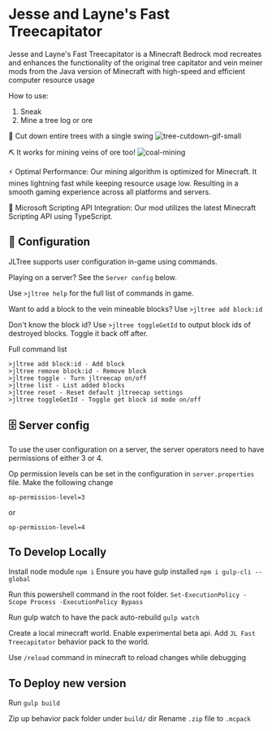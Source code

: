 # Jesse and Layne's Fast Treecapitator

Jesse and Layne's Fast Treecapitator is a Minecraft Bedrock mod recreates and enhances the functionality of the original tree capitator and vein meiner mods from the Java version
of Minecraft with high-speed and efficient computer resource usage

How to use:
1. Sneak
2. Mine a tree log or ore

🌳 Cut down entire trees with a single swing
![tree-cutdown-gif-small](https://github.com/laynebritton/jl-fast-treecapitator/assets/21363865/ad5bfb36-c16f-40e8-853f-b1d7cdb4e88d)

⛏️ It works for mining veins of ore too!
![coal-mining](https://github.com/laynebritton/jl-fast-treecapitator/assets/21363865/bdf6db8b-16a7-4b73-9b65-734bffd94e73)

⚡️ Optimal Performance: Our mining algorithm is optimized for Minecraft. It mines lightning fast while keeping resource usage low. Resulting in a smooth gaming experience across all platforms and servers.

🔮 Microsoft Scripting API Integration: Our mod utilizes the latest Minecraft Scripting API using TypeScript. 

## 🔧 Configuration

JLTree supports user configuration in-game using commands.

Playing on a server? See the `Server config` below.

Use `>jltree help` for the full list of commands in game.

Want to add a block to the vein mineable blocks? Use `>jltree add block:id`

Don't know the block id? Use `>jltree toggleGetId` to output block ids of destroyed blocks. Toggle it back off after.

Full command list

```
>jltree add block:id - Add block
>jltree remove block:id - Remove block
>jltree toggle - Turn jltreecap on/off
>jltree list - List added blocks
>jltree reset - Reset default jltreecap settings
>jltree toggleGetId - Toggle get block id mode on/off
```

## 🗄️ Server config

To use the user configuration on a server, the server operators need to have permissions of either 3 or 4.

Op permission levels can be set in the configuration in `server.properties` file. Make the following change

```
op-permission-level=3
```
or 

```
op-permission-level=4
```


## To Develop Locally

Install node module `npm i`
Ensure you have gulp installed `npm i gulp-cli --global`

Run this powershell command in the root folder.
`Set-ExecutionPolicy -Scope Process -ExecutionPolicy Bypass`

Run gulp watch to have the pack auto-rebuild
`gulp watch`

Create a local minecraft world. Enable experimental beta api.
Add `JL Fast Treecapitator` behavior pack to the world.

Use `/reload` command in minecraft to reload changes while debugging

## To Deploy new version
Run `gulp build`

Zip up behavior pack folder under `build/` dir
Rename `.zip` file to `.mcpack`
